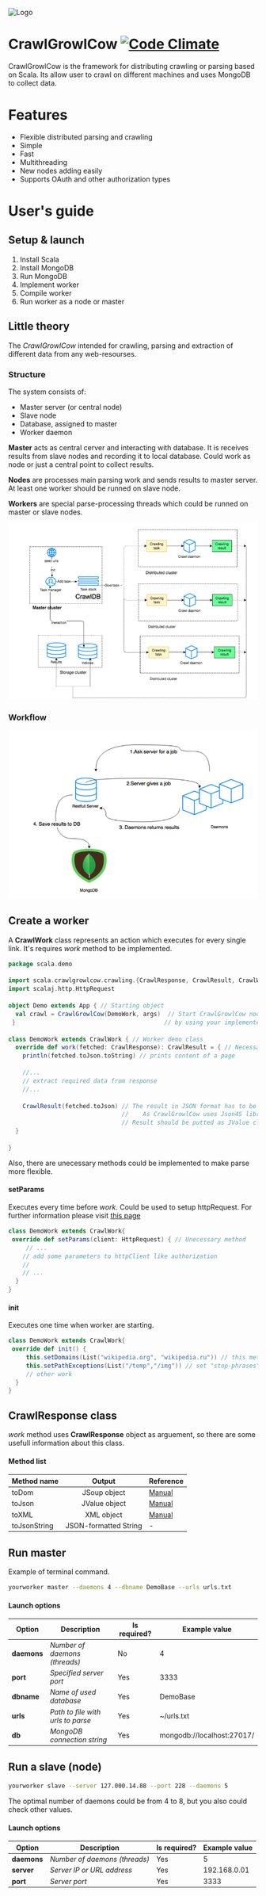 ![](https://github.com/art2rik/CrawlGrowlCow_Scala/blob/master/img/crawlgrowlcow.png "Logo")

# CrawlGrowlCow [![Code Climate](https://codeclimate.com/github/codeclimate/CrawlGrowlCow_Scala/badges/gpa.svg)](https://codeclimate.com/github/CrawlGrowlCow_Scala/codeclimate)

CrawlGrowlCow is the framework for distributing crawling or parsing based on Scala. Its allow user to crawl on different machines and uses MongoDB to collect data.

# Features

* Flexible distributed parsing and crawling
* Simple
* Fast
* Multithreading
* New nodes adding easily
* Supports OAuth and other authorization types

# User's guide
## Setup & launch

1. Install Scala
2. Install MongoDB
3. Run MongoDB
4. Implement worker
5. Compile worker
5. Run worker as a node or master

## Little theory

The *CrawlGrowlCow* intended for crawling, parsing and extraction of different data from any web-resourses. 

### Structure
The system consists of:
* Master server (or central node)
* Slave node
* Database, assigned to master
* Worker daemon

**Master** acts as central cerver and interacting with database. It is receives results from slave nodes and recording it to local database. Could work as node or just a central point to collect results.

**Nodes** are processes main parsing work and sends results to master server. At least one worker should be runned on slave node.

**Workers** are special parse-processing threads which could be runned on master or slave nodes.

![alt text](https://github.com/art2rik/CrawlGrowlCow/blob/master/img/structure.png "System structure")

### Workflow

![alt text](https://github.com/art2rik/CrawlGrowlCow/blob/master/img/workflow.png "Workflow")

## Create a worker

A **CrawlWork** class represents an action which executes for every single link. It's requires *work* method to be implemented.

```scala
package scala.demo

import scala.crawlgrowlcow.crawling.{CrawlResponse, CrawlResult, CrawlWork}
import scalaj.http.HttpRequest

object Demo extends App { // Starting object
  val crawl = CrawlGrowlCow(DemoWork, args)  // Start CrawlGrowlCow node 
 }                                          // by using your implemented class

class DemoWork extends CrawlWork { // Worker demo class
  override def work(fetched: CrawlResponse): CrawlResult = { // Necessary method                                                     
    println(fetched.toJson.toString) // prints content of a page
    
    //...
    // extract required data from response
    //...
    
    CrawlResult(fetched.toJson) // The result in JSON format has to be returned
                                //    As CrawlGrowlCow uses Json4S library
                                // Result should be putted as JValue class
  }
  
}
```

Also, there are unecessary methods could be implemented to make parse more flexible.

#### setParams
Executes every time before *work*. Could be used to setup httpRequest. For further information please visit [this page](https://github.com/scalaj/scalaj-http)
```scala
class DemoWork extends CrawlWork{
 override def setParams(client: HttpRequest) { // Unecessary method
     // ...
    // add some parameters to httpClient like authorization
    // 
    // ...
  }
}  
```
#### init
Executes one time when worker are starting. 
```scala
class DemoWork extends CrawlWork{
 override def init() {
     this.setDomains(List("wikipedia.org", "wikipedia.ru")) // this method sets whitelist for domains what can be parsed
     this.setPathExceptions(List("/temp","/img")) // set "stop-phrases" in url which shouldn't be parsed
     // other work
  }
}
```

## CrawlResponse class
*work* method uses **CrawlResponse** object as arguement, so there are some usefull information about this class.
#### Method list
| Method name | Output | Reference|
|-------------|:------:|----------|
|toDom| JSoup object|[Manual](https://jsoup.org)|
|toJson| JValue object|[Manual](https://github.com/json4s/json4s)|
|toXML| XML object|[Manual](http://www.scala-lang.org/api/2.11.1/scala-xml/#scala.xml.XML$)|
|toJsonString| JSON-formatted String | - |

## Run master
Example of terminal command.
```bash
yourworker master --daemons 4 --dbname DemoBase --urls urls.txt
```
#### Launch options
| Option | Description | Is required? | Example value |
|------|-----------|---|---|
|**daemons**| *Number of daemons (threads)*| No| 4 |
|**port**| *Specified server port* | Yes | 3333 |
|**dbname**| *Name of used database* | Yes | DemoBase |
|**urls**| *Path to file with urls to parse*| Yes| ~/urls.txt|
|**db**|*MongoDB connection string*| Yes | mongodb://localhost:27017/


## Run a slave (node)

```bash
yourworker slave --server 127.000.14.88 --port 228 --daemons 5 
```

The optimal number of daemons could be from 4 to 8, but you also could check other values.

#### Launch options
| Option | Description | Is required? | Example value |
|------|-----------|---|---|
|**daemons**| *Number of daemons (threads)*| Yes| 5 |
|**server**| *Server IP or URL address* | Yes | 192.168.0.01 |
|**port**| *Server port* | Yes | 3333 |


